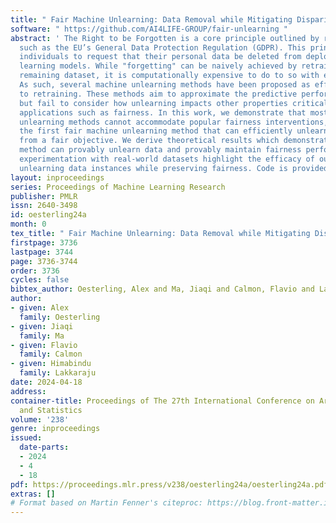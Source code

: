 ```yaml
---
title: " Fair Machine Unlearning: Data Removal while Mitigating Disparities "
software: " https://github.com/AI4LIFE-GROUP/fair-unlearning "
abstract: ' The Right to be Forgotten is a core principle outlined by regulatory frameworks
  such as the EU’s General Data Protection Regulation (GDPR). This principle allows
  individuals to request that their personal data be deleted from deployed machine
  learning models. While "forgetting" can be naively achieved by retraining on the
  remaining dataset, it is computationally expensive to do to so with each new request.
  As such, several machine unlearning methods have been proposed as efficient alternatives
  to retraining. These methods aim to approximate the predictive performance of retraining,
  but fail to consider how unlearning impacts other properties critical to real-world
  applications such as fairness. In this work, we demonstrate that most efficient
  unlearning methods cannot accommodate popular fairness interventions, and we propose
  the first fair machine unlearning method that can efficiently unlearn data instances
  from a fair objective. We derive theoretical results which demonstrate that our
  method can provably unlearn data and provably maintain fairness performance. Extensive
  experimentation with real-world datasets highlight the efficacy of our method at
  unlearning data instances while preserving fairness. Code is provided at https://github.com/AI4LIFE-GROUP/fair-unlearning. '
layout: inproceedings
series: Proceedings of Machine Learning Research
publisher: PMLR
issn: 2640-3498
id: oesterling24a
month: 0
tex_title: " Fair Machine Unlearning: Data Removal while Mitigating Disparities "
firstpage: 3736
lastpage: 3744
page: 3736-3744
order: 3736
cycles: false
bibtex_author: Oesterling, Alex and Ma, Jiaqi and Calmon, Flavio and Lakkaraju, Himabindu
author:
- given: Alex
  family: Oesterling
- given: Jiaqi
  family: Ma
- given: Flavio
  family: Calmon
- given: Himabindu
  family: Lakkaraju
date: 2024-04-18
address:
container-title: Proceedings of The 27th International Conference on Artificial Intelligence
  and Statistics
volume: '238'
genre: inproceedings
issued:
  date-parts:
  - 2024
  - 4
  - 18
pdf: https://proceedings.mlr.press/v238/oesterling24a/oesterling24a.pdf
extras: []
# Format based on Martin Fenner's citeproc: https://blog.front-matter.io/posts/citeproc-yaml-for-bibliographies/
---
```

